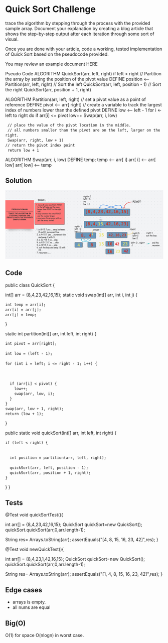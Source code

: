 # Quick Sort Challenge 
trace the algorithm by stepping through the process with the provided sample array. Document your explanation by creating a blog article that shows the step-by-step output after each iteration through some sort of visual.

Once you are done with your article, code a working, tested implementation of Quick Sort based on the pseudocode provided.

You may review an example document HERE

Pseudo Code
ALGORITHM QuickSort(arr, left, right)
    if left < right
        // Partition the array by setting the position of the pivot value
        DEFINE position <-- Partition(arr, left, right)
        // Sort the left
        QuickSort(arr, left, position - 1)
        // Sort the right
        QuickSort(arr, position + 1, right)

ALGORITHM Partition(arr, left, right)
    // set a pivot value as a point of reference
    DEFINE pivot <-- arr[ right]
    // create a variable to track the largest index of numbers lower than the defined pivot
    DEFINE low <-- left - 1
    for i <- left to right do
        if arr[i] <= pivot
            low++
            Swap(arr, i, low)

     // place the value of the pivot location in the middle.
     // all numbers smaller than the pivot are on the left, larger on the right.
     Swap(arr, right, low + 1)
    // return the pivot index point
     return low + 1

ALGORITHM Swap(arr, i, low)
    DEFINE temp;
    temp <-- arr[ i]
    arr[ i] <-- arr[ low]
    arr[ low] <-- temp


## Solution 
![img](assets/quickSort.png)

## Code 
public class QuickSort {


  int[] arr = {8,4,23,42,16,15};
  static void swap(int[] arr, int i, int j) {

    int temp = arr[i];
    arr[i] = arr[j];
    arr[j] = temp;
  }

  static int partition(int[] arr, int left, int right) {



    int pivot = arr[right];

    int low = (left - 1);

    for (int i = left; i <= right - 1; i++) {



      if (arr[i] < pivot) {
        low++;
        swap(arr, low, i);
      }
    }
    swap(arr, low + 1, right);
    return (low + 1);
  }

  public static void quickSort(int[] arr, int left, int right) {

    if (left < right) {


      int position = partition(arr, left, right);

      quickSort(arr, left, position - 1);
      quickSort(arr, position + 1, right);
    }
  }
}

## Tests

@Test
  void quickSortTest(){

  int arr[] = {8,4,23,42,16,15};
  QuickSort quickSort=new QuickSort();
  quickSort.quickSort(arr,0,arr.length-1);

  String res= Arrays.toString(arr);
  assertEquals("[4, 8, 15, 16, 23, 42]",res);
}


@Test
  void newQuickTest(){

  int arr[] = {8,4,23,1,42,16,15};
  QuickSort quickSort=new QuickSort();
  quickSort.quickSort(arr,0,arr.length-1);

  String res= Arrays.toString(arr);
  assertEquals("[1, 4, 8, 15, 16, 23, 42]",res);
}

## Edge cases 
* arrays is empty.
* all nums are equal

## Big(O)
O(1) for space 
 O(nlogn) in worst case. 